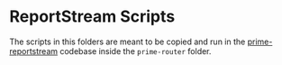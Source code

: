 # ReportStream Scripts

The scripts in this folders are meant to be copied and run in the [prime-reportstream](https://github.com/CDCgov/prime-reportstream) codebase inside the `prime-router` folder.
